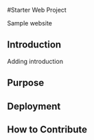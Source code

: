 #Starter Web Project

Sample website

## Introduction

Adding introduction

## Purpose

## Deployment

## How to Contribute
